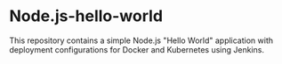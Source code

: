 # Node.js-hello-world

This repository contains a simple Node.js "Hello World" application with deployment configurations for Docker and Kubernetes using Jenkins.
